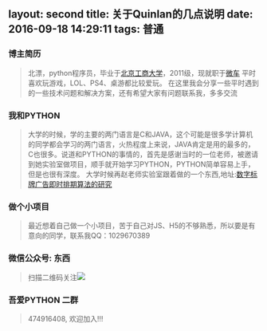 layout: second
title: 关于Quinlan的几点说明
date: 2016-09-18 14:29:11
tags: 普通
---

### 博主简历
> 北漂，python程序员，毕业于[北京工商大学](http://www.btbu.edu.cn)，2011级，现就职于[微车](http://weiche.me)
> 平时喜欢玩游戏，LOL、PS4、桌游都比较爱玩。
> 在这里我会分享一些平时遇到的一些技术问题和解决方案，还有希望大家有问题联系我，多多交流

### 我和PYTHON
> 大学的时候，学的主要的两门语言是C和JAVA，这个可能是很多学计算机的同学都会学习的两门语言，火热程度上来说，JAVA肯定是用的最多的，C也很多。说道和PYTHON的事情的，首先是感谢当时的一位老师，被邀请到她实验室做项目，顺手就开始学习PYTHON，PYTHON简单容易上手，但是也很有深度。
> 大学时候再赵老师实验室跟着做的一个东西,地址:[数字标牌广告即时排期算法的研究](http://archive.artnchina.com/KCMS/detail/detail.aspx?filename=DNZS201426072&dbcode=CJFD&dbname=CJFD2014)
### 做个小项目
> 最近想着自己做一个小项目，苦于自己对JS、H5的不够熟悉，所以要是有意向的同学，联系我QQ：1029670389

### 微信公众号: 东西
> 扫描二维码关注![](weixin_code.png)
### 吾爱PYTHON 二群
> 474916408, 欢迎加入!!!
